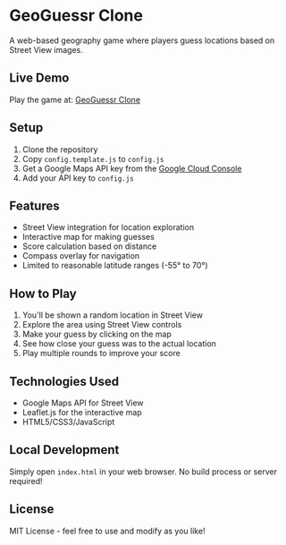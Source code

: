 # GeoGuessr Clone

A web-based geography game where players guess locations based on Street View images.


## Live Demo

Play the game at: [GeoGuessr Clone](https://kilbane44.github.io/geoguessr-clone)


## Setup

1. Clone the repository
2. Copy `config.template.js` to `config.js`
3. Get a Google Maps API key from the [Google Cloud Console](https://console.cloud.google.com/)
4. Add your API key to `config.js`

## Features

- Street View integration for location exploration
- Interactive map for making guesses
- Score calculation based on distance
- Compass overlay for navigation
- Limited to reasonable latitude ranges (-55° to 70°)

## How to Play

1. You'll be shown a random location in Street View
2. Explore the area using Street View controls
3. Make your guess by clicking on the map
4. See how close your guess was to the actual location
5. Play multiple rounds to improve your score

## Technologies Used

- Google Maps API for Street View
- Leaflet.js for the interactive map
- HTML5/CSS3/JavaScript



## Local Development

Simply open `index.html` in your web browser. No build process or server required!

## License

MIT License - feel free to use and modify as you like! 
